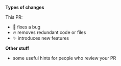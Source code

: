 
**Types of changes**

<!-- FASTLANE_DESCRIPTION_START -->
This PR:
- :bug: fixes a bug
- :fire: removes redundant code or files
- :sparkles: introduces new features
<!-- FASTLANE_DESCRIPTION_END -->

**Other stuff**

- some useful hints for people who review your PR
